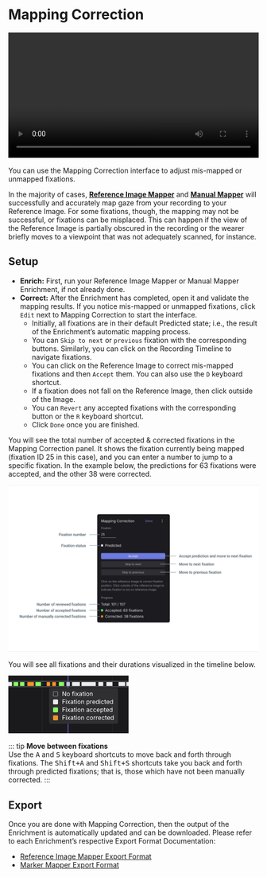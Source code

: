 # Mapping Correction

<video width="100%" controls>
  <source src="./mappingcorrection_header.mp4" type="video/mp4">
</video>

You can use the Mapping Correction interface to adjust mis-mapped or unmapped fixations.

In the majority of cases, [**Reference Image Mapper**](/pupil-cloud/enrichments/reference-image-mapper/) and [**Manual Mapper**](/pupil-cloud/enrichments/manual-mapper/) will successfully and accurately map gaze from your recording to your Reference Image. For some fixations, though, the mapping may not be successful, or fixations can be misplaced. This can happen if the view of the Reference Image is partially obscured in the recording or the wearer briefly moves to a viewpoint that was not adequately scanned, for instance.

## Setup

- **Enrich:** First, run your Reference Image Mapper or Manual Mapper Enrichment, if not already done.
- **Correct:** After the Enrichment has completed, open it and validate the mapping results. If you notice mis-mapped or unmapped fixations, click `Edit` next to Mapping Correction to start the interface.
  - Initially, all fixations are in their default Predicted state; i.e., the result of the Enrichment’s automatic mapping process.
  - You can `Skip to next` or `previous` fixation with the corresponding buttons. Similarly, you can click on the Recording Timeline to navigate fixations.
  - You can click on the Reference Image to correct mis-mapped fixations and then `Accept` them. You can also use the `D` keyboard shortcut.
  - If a fixation does not fall on the Reference Image, then click outside of the Image.
  - You can `Revert` any accepted fixations with the corresponding button or the `R` keyboard shortcut.
  - Click `Done` once you are finished.

You will see the total number of accepted & corrected fixations in the Mapping Correction panel. It shows the fixation currently being mapped (fixation ID 25 in this case), and you can enter a number to jump to a specific fixation. In the example below, the predictions for 63 fixations were accepted, and the other 38 were corrected.

![Mapping correction image one](./image_1_correction.png)

You will see all fixations and their durations visualized in the timeline below.

![Mapping correction image two](./image_2_correction.png)

::: tip
**Move between fixations**<br>
Use the <kbd>A</kbd> and <kbd>S</kbd> keyboard shortcuts to move back and forth through fixations. The <kbd>Shift+A</kbd> and <kbd>Shift+S</kbd> shortcuts take you back and forth through predicted fixations; that is, those which have not been manually corrected.
:::

## Export

Once you are done with Mapping Correction, then the output of the Enrichment is automatically updated and can be downloaded. Please refer to each Enrichment’s respective Export Format Documentation:

- [Reference Image Mapper Export Format](/pupil-cloud/enrichments/reference-image-mapper/#export-format)
- [Marker Mapper Export Format](/pupil-cloud/enrichments/marker-mapper/#export-format)
